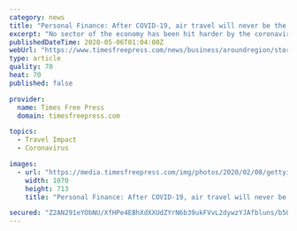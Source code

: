```yaml
---
category: news
title: "Personal Finance: After COVID-19, air travel will never be the same"
excerpt: "No sector of the economy has been hit harder by the coronavirus outbreak than the passenger air transport system."
publishedDateTime: 2020-05-06T01:04:00Z
webUrl: "https://www.timesfreepress.com/news/business/aroundregion/story/2020/may/05/air-travel-never-same/522218/"
type: article
quality: 70
heat: 70
published: false

provider:
  name: Times Free Press
  domain: timesfreepress.com

topics:
  - Travel Impact
  - Coronavirus

images:
  - url: "https://media.timesfreepress.com/img/photos/2020/02/08/gettyimages11397057064527772748_t1070_h1a4038ced41ebb2c8e3f1541faa2c57e8101d710.jpg"
    width: 1070
    height: 713
    title: "Personal Finance: After COVID-19, air travel will never be the same"

secured: "Z2AN291eYObNU/XfHPe4EBhXdXXUdZYrN6b39ukFVvL2dywzYJAfbluns/b5Oqmo674gJ7zLbRPxB14H2osSITBlRqE727G9Q0f1RpFjjMLEnYfs2TICpOxwNz8p9i/abQ/9xoNVY2wKAh3Ljzw98+mbU75smxDgcJCeDOIqIAoouRglTfIhCCsmyfWUP0o2hHhIyd9sXvRBniT1/yOeMpHuQODPvoh1v4IucZ1K0DAMrzBRNnZoykwDD2g1IC2rAgdhbC6mjwSVV21bARuDaKAwJkLsVQnqrVPV3h2//+sVdcM546MlrVCuglkw0Psw;GkMD0Uic5mYUXvUqQ/IAlw=="
---
```


